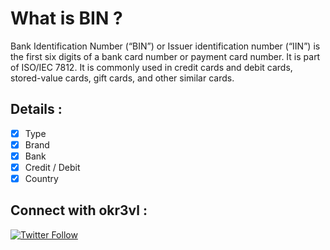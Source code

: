 # What is BIN ?

Bank Identification Number (“BIN”) or Issuer identification number (“IIN”) is the first six digits of a bank card number or payment card number. It is part of ISO/IEC 7812. It is commonly used in credit cards and debit cards, stored-value cards, gift cards, and other similar cards.

## Details :

- [x] Type
- [x] Brand
- [x] Bank
- [x] Credit / Debit
- [x] Country

## Connect with okr3vl :

[![Twitter Follow](https://img.shields.io/twitter/follow/OKrevl?color=1DA1F2&logo=twitter&style=for-the-badge)](https://twitter.com/intent/follow?original_referer=https%3A%2F%2Fgithub.com%2Fokr3vl&screen_name=okr3vl)
